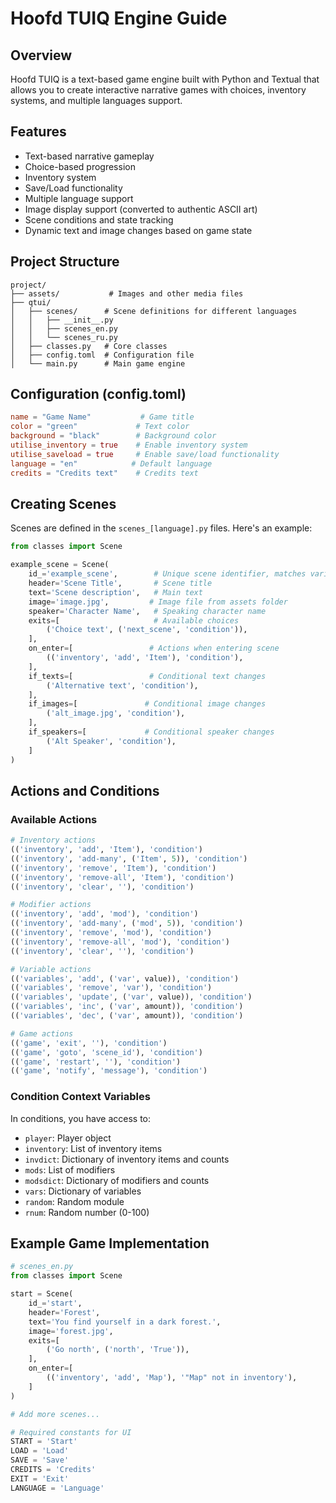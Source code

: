 # Hoofd TUIQ Engine Guide

## Overview
Hoofd TUIQ is a text-based game engine built with Python and Textual that allows you to create interactive narrative games with choices, inventory systems, and multiple languages support.

## Features
- Text-based narrative gameplay
- Choice-based progression
- Inventory system
- Save/Load functionality
- Multiple language support
- Image display support (converted to authentic ASCII art)
- Scene conditions and state tracking
- Dynamic text and image changes based on game state

## Project Structure
```
project/
├── assets/           # Images and other media files
├── qtui/
│   ├── scenes/      # Scene definitions for different languages
│   │   ├── __init__.py
│   │   ├── scenes_en.py
│   │   └── scenes_ru.py
│   ├── classes.py   # Core classes
│   ├── config.toml  # Configuration file
│   └── main.py      # Main game engine
```

## Configuration (config.toml)
```toml
name = "Game Name"           # Game title
color = "green"             # Text color
background = "black"        # Background color
utilise_inventory = true    # Enable inventory system
utilise_saveload = true     # Enable save/load functionality
language = "en"            # Default language
credits = "Credits text"    # Credits text
```

## Creating Scenes
Scenes are defined in the `scenes_[language].py` files. Here's an example:

```python
from classes import Scene

example_scene = Scene(
    id_='example_scene',        # Unique scene identifier, matches variable name
    header='Scene Title',       # Scene title
    text='Scene description',   # Main text
    image='image.jpg',         # Image file from assets folder
    speaker='Character Name',   # Speaking character name
    exits=[                     # Available choices
        ('Choice text', ('next_scene', 'condition')),
    ],
    on_enter=[                 # Actions when entering scene
        (('inventory', 'add', 'Item'), 'condition'),
    ],
    if_texts=[                 # Conditional text changes
        ('Alternative text', 'condition'),
    ],
    if_images=[               # Conditional image changes
        ('alt_image.jpg', 'condition'),
    ],
    if_speakers=[             # Conditional speaker changes
        ('Alt Speaker', 'condition'),
    ]
)
```

## Actions and Conditions

### Available Actions
```python
# Inventory actions
(('inventory', 'add', 'Item'), 'condition')
(('inventory', 'add-many', ('Item', 5)), 'condition')
(('inventory', 'remove', 'Item'), 'condition')
(('inventory', 'remove-all', 'Item'), 'condition')
(('inventory', 'clear', ''), 'condition')

# Modifier actions
(('inventory', 'add', 'mod'), 'condition')
(('inventory', 'add-many', ('mod', 5)), 'condition')
(('inventory', 'remove', 'mod'), 'condition')
(('inventory', 'remove-all', 'mod'), 'condition')
(('inventory', 'clear', ''), 'condition')

# Variable actions
(('variables', 'add', ('var', value)), 'condition')
(('variables', 'remove', 'var'), 'condition')
(('variables', 'update', ('var', value)), 'condition')
(('variables', 'inc', ('var', amount)), 'condition')
(('variables', 'dec', ('var', amount)), 'condition')

# Game actions
(('game', 'exit', ''), 'condition')
(('game', 'goto', 'scene_id'), 'condition')
(('game', 'restart', ''), 'condition')
(('game', 'notify', 'message'), 'condition')
```

### Condition Context Variables
In conditions, you have access to:
- `player`: Player object
- `inventory`: List of inventory items
- `invdict`: Dictionary of inventory items and counts
- `mods`: List of modifiers
- `modsdict`: Dictionary of modifiers and counts
- `vars`: Dictionary of variables
- `random`: Random module
- `rnum`: Random number (0-100)

## Example Game Implementation

```python
# scenes_en.py
from classes import Scene

start = Scene(
    id_='start',
    header='Forest',
    text='You find yourself in a dark forest.',
    image='forest.jpg',
    exits=[
        ('Go north', ('north', 'True')),
    ],
    on_enter=[
        (('inventory', 'add', 'Map'), '"Map" not in inventory'),
    ]
)

# Add more scenes...

# Required constants for UI
START = 'Start'
LOAD = 'Load'
SAVE = 'Save'
CREDITS = 'Credits'
EXIT = 'Exit'
LANGUAGE = 'Language'
